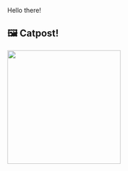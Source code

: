 Hello there!



## 🖼️ Catpost!

<sub>
    <img src="https://cdn2.thecatapi.com/images/0UduF9VWT.jpg" height="256">
</sub>

